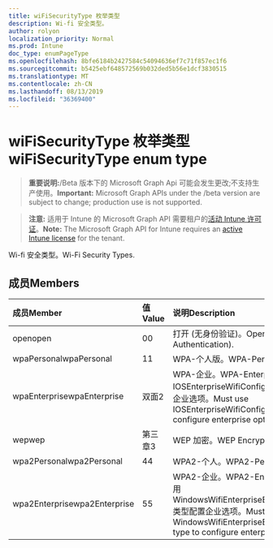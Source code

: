 ```yaml
---
title: wiFiSecurityType 枚举类型
description: Wi-fi 安全类型。
author: rolyon
localization_priority: Normal
ms.prod: Intune
doc_type: enumPageType
ms.openlocfilehash: 8bfe6184b2427584c54094636ef7c71f857ec1f6
ms.sourcegitcommit: b5425ebf648572569b032ded5b56e1dcf3830515
ms.translationtype: MT
ms.contentlocale: zh-CN
ms.lasthandoff: 08/13/2019
ms.locfileid: "36369400"
---
```

# <a name="wifisecuritytype-enum-type"></a><span data-ttu-id="0cf2c-103">wiFiSecurityType 枚举类型</span><span class="sxs-lookup"><span data-stu-id="0cf2c-103">wiFiSecurityType enum type</span></span>

> <span data-ttu-id="0cf2c-104">**重要说明:**/Beta 版本下的 Microsoft Graph Api 可能会发生更改;不支持生产使用。</span><span class="sxs-lookup"><span data-stu-id="0cf2c-104">**Important:** Microsoft Graph APIs under the /beta version are subject to change; production use is not supported.</span></span>

> <span data-ttu-id="0cf2c-105">**注意:** 适用于 Intune 的 Microsoft Graph API 需要租户的[活动 Intune 许可证](https://go.microsoft.com/fwlink/?linkid=839381)。</span><span class="sxs-lookup"><span data-stu-id="0cf2c-105">**Note:** The Microsoft Graph API for Intune requires an [active Intune license](https://go.microsoft.com/fwlink/?linkid=839381) for the tenant.</span></span>

<span data-ttu-id="0cf2c-106">Wi-fi 安全类型。</span><span class="sxs-lookup"><span data-stu-id="0cf2c-106">Wi-Fi Security Types.</span></span>

## <a name="members"></a><span data-ttu-id="0cf2c-107">成员</span><span class="sxs-lookup"><span data-stu-id="0cf2c-107">Members</span></span>
|<span data-ttu-id="0cf2c-108">成员</span><span class="sxs-lookup"><span data-stu-id="0cf2c-108">Member</span></span>|<span data-ttu-id="0cf2c-109">值</span><span class="sxs-lookup"><span data-stu-id="0cf2c-109">Value</span></span>|<span data-ttu-id="0cf2c-110">说明</span><span class="sxs-lookup"><span data-stu-id="0cf2c-110">Description</span></span>|
|:---|:---|:---|
|<span data-ttu-id="0cf2c-111">open</span><span class="sxs-lookup"><span data-stu-id="0cf2c-111">open</span></span>|<span data-ttu-id="0cf2c-112">0</span><span class="sxs-lookup"><span data-stu-id="0cf2c-112">0</span></span>|<span data-ttu-id="0cf2c-113">打开 (无身份验证)。</span><span class="sxs-lookup"><span data-stu-id="0cf2c-113">Open (No Authentication).</span></span>|
|<span data-ttu-id="0cf2c-114">wpaPersonal</span><span class="sxs-lookup"><span data-stu-id="0cf2c-114">wpaPersonal</span></span>|<span data-ttu-id="0cf2c-115">1</span><span class="sxs-lookup"><span data-stu-id="0cf2c-115">1</span></span>|<span data-ttu-id="0cf2c-116">WPA-个人版。</span><span class="sxs-lookup"><span data-stu-id="0cf2c-116">WPA-Personal.</span></span>|
|<span data-ttu-id="0cf2c-117">wpaEnterprise</span><span class="sxs-lookup"><span data-stu-id="0cf2c-117">wpaEnterprise</span></span>|<span data-ttu-id="0cf2c-118">双面</span><span class="sxs-lookup"><span data-stu-id="0cf2c-118">2</span></span>|<span data-ttu-id="0cf2c-119">WPA-企业。</span><span class="sxs-lookup"><span data-stu-id="0cf2c-119">WPA-Enterprise.</span></span> <span data-ttu-id="0cf2c-120">必须使用 IOSEnterpriseWifiConfiguration 类型配置企业选项。</span><span class="sxs-lookup"><span data-stu-id="0cf2c-120">Must use IOSEnterpriseWifiConfiguration type to configure enterprise options.</span></span>|
|<span data-ttu-id="0cf2c-121">wep</span><span class="sxs-lookup"><span data-stu-id="0cf2c-121">wep</span></span>|<span data-ttu-id="0cf2c-122">第三章</span><span class="sxs-lookup"><span data-stu-id="0cf2c-122">3</span></span>|<span data-ttu-id="0cf2c-123">WEP 加密。</span><span class="sxs-lookup"><span data-stu-id="0cf2c-123">WEP Encryption.</span></span>|
|<span data-ttu-id="0cf2c-124">wpa2Personal</span><span class="sxs-lookup"><span data-stu-id="0cf2c-124">wpa2Personal</span></span>|<span data-ttu-id="0cf2c-125">4</span><span class="sxs-lookup"><span data-stu-id="0cf2c-125">4</span></span>|<span data-ttu-id="0cf2c-126">WPA2-个人。</span><span class="sxs-lookup"><span data-stu-id="0cf2c-126">WPA2-Personal.</span></span>|
|<span data-ttu-id="0cf2c-127">wpa2Enterprise</span><span class="sxs-lookup"><span data-stu-id="0cf2c-127">wpa2Enterprise</span></span>|<span data-ttu-id="0cf2c-128">5</span><span class="sxs-lookup"><span data-stu-id="0cf2c-128">5</span></span>|<span data-ttu-id="0cf2c-129">WPA2-企业。</span><span class="sxs-lookup"><span data-stu-id="0cf2c-129">WPA2-Enterprise.</span></span> <span data-ttu-id="0cf2c-130">必须使用 WindowsWifiEnterpriseEAPConfiguration 类型配置企业选项。</span><span class="sxs-lookup"><span data-stu-id="0cf2c-130">Must use WindowsWifiEnterpriseEAPConfiguration type to configure enterprise options.</span></span>|



